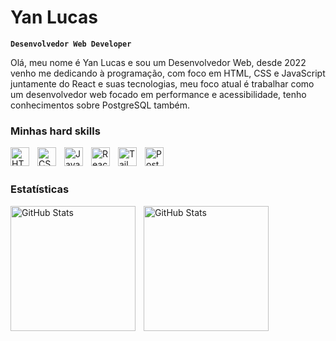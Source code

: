 # Yan Lucas

**`Desenvolvedor Web Developer`**

Olá, meu nome é Yan Lucas e sou um Desenvolvedor Web, desde 2022 venho me dedicando à programação, com foco em HTML, CSS e JavaScript juntamente do React e suas tecnologias, meu foco atual é trabalhar como um desenvolvedor web focado em performance e acessibilidade, tenho conhecimentos sobre PostgreSQL também.

### Minhas hard skills

<img align="left" alt="HTML" title="HTML" width="30px" style="padding-right: 10px" src="https://cdn.jsdelivr.net/gh/devicons/devicon@latest/icons/html5/html5-original-wordmark.svg" />

<img align="left" alt="CSS" title="CSS" width="30px" style="padding-right: 10px" src="https://cdn.jsdelivr.net/gh/devicons/devicon@latest/icons/css3/css3-original-wordmark.svg" />

<img align="left" alt="JavaScript" title="JavaScript" width="30px" style="padding-right: 10px" src="https://cdn.jsdelivr.net/gh/devicons/devicon@latest/icons/javascript/javascript-original.svg" />

<img align="left" alt="React" title="React" width="30px" style="padding-right: 10px"  src="https://cdn.jsdelivr.net/gh/devicons/devicon@latest/icons/react/react-original-wordmark.svg" />

<img align="left" alt="Tailwind" title="Tailwind" width="30px" style="padding-right: 10px" src="https://cdn.jsdelivr.net/gh/devicons/devicon@latest/icons/tailwindcss/tailwindcss-original.svg" />

<img align="left" alt="Postgres" title="Postgres" width="30px" style="padding-right: 10px" src="https://cdn.jsdelivr.net/gh/devicons/devicon@latest/icons/postgresql/postgresql-original.svg" />

<br/>
<br/>

### Estatísticas

<p>
  <img 
    align="left" 
    alt="GitHub Stats" 
    height="200" 
    style="padding-right: 10px;" 
    src="https://github-readme-stats.vercel.app/api?username=yanswo&show_icons=true&theme=tokyonight&locale=pt-br" 
  />

<img 
      align="left" 
      alt="GitHub Stats" 
      height="200" 
      src="https://github-readme-stats.vercel.app/api/top-langs/?username=yanswo&theme=tokyonight&layout=compact&custom_title=Tecnologias&langs_count=9" 
  />

</p>

